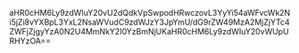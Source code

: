 aHR0cHM6Ly9zdWIuY20vU2dQdkVpSwpodHRwczovL3YyYi54aWFvcWk2Ni5jZi8vYXBpL3YxL2NsaWVudC9zdWJzY3JpYmU/dG9rZW49MzA2MjZjYTc4ZWFjZjgyYzA0N2U4MmNkY2I0YzBmNjUKaHR0cHM6Ly9zdWIuY20vWUpURHYzOA==
